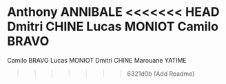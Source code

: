 Anthony ANNIBALE
<<<<<<< HEAD
Dmitri CHINE
Lucas MONIOT
Camilo BRAVO
=======
Camilo BRAVO
Lucas MONIOT
Dmitri CHINE
Marouane YATIME
>>>>>>> 6321d0b (Add Readme)
